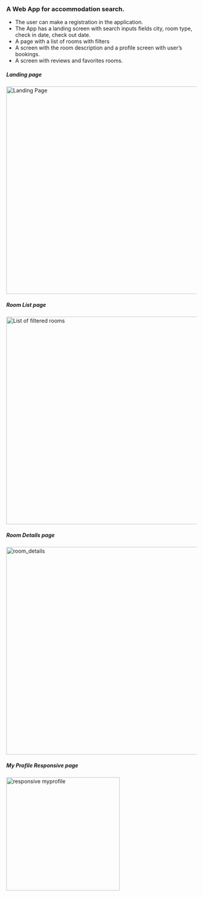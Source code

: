 <h3> A Web App for accommodation search.</h3>
<ul>
  <li>The user can make a registration in the application.</li>
  <li>The App has a landing screen with search inputs fields city, room type, check in date, check out date.</li>
  <li>A page with a list of rooms with filters</li>
  <li>A screen with the room description and a profile screen with user’s bookings. </li>
  <li>A screen with reviews and favorites rooms.</li>
</ul>
<h5>Landing page </h5>
<img width="550" heigth="550" alt="Landing Page" src="https://user-images.githubusercontent.com/26252247/147692125-9510b4c7-8b10-440f-b106-e6e92e658554.png">
<h5>Room List page </h5>
<img width="550" heigth="550"alt="List of filtered rooms" src="https://user-images.githubusercontent.com/26252247/147680835-b655169b-d974-48e1-b3c0-452c852876ef.png">
<h5>Room Details page </h5>
<img width="550" heigth="550" alt="room_details" src="https://user-images.githubusercontent.com/26252247/147675773-02d93db1-afe9-4960-b2f4-0e50cbc78a50.png">
<h5>My Profile Responsive page </h5>
<img width="300"  heigth="300" alt="responsive myprofile" src="https://user-images.githubusercontent.com/26252247/147676177-afac20e7-e363-44f0-aa47-1d5600ea9d52.png"> 

